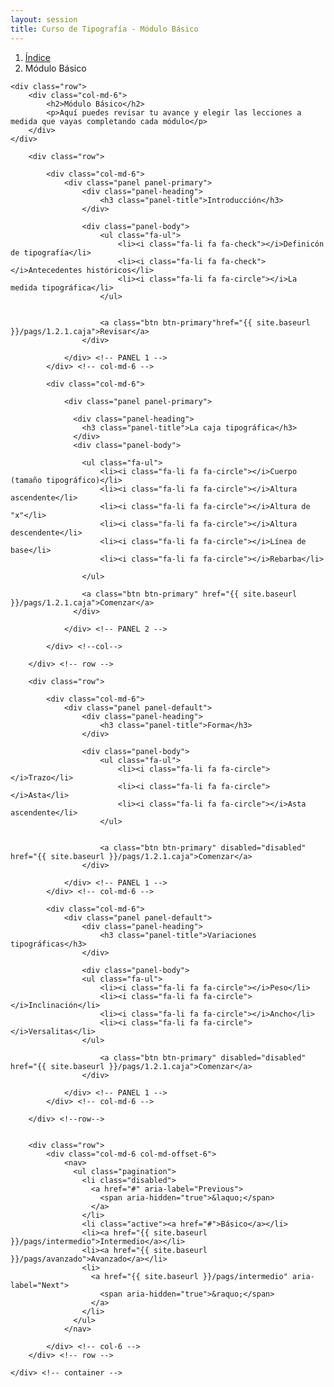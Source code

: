 ```yaml
---
layout: session
title: Curso de Tipografía - Módulo Básico
---
```


<!--
<div class="seccion uno">
	<div class="container">
		<h1>Curso <span class="merri">de</span> tipografía</h1>
	</div>
</div> --><!--JUMBOTRON -->

<div class="seccion dos inicial" id="seccion-1">
	<div class="container">
		<ol class="breadcrumb">
		  <li><a href="{{ site.baseurl }}/pags/session">Índice</a></li>
		  <li class="active">Módulo Básico</li>
		</ol>

	<div class="row">
		<div class="col-md-6">
			<h2>Módulo Básico</h2>
			<p>Aquí puedes revisar tu avance y elegir las lecciones a medida que vayas completando cada módulo</p>
		</div>
	</div>
	
		<div class="row">
				
			<div class="col-md-6">
				<div class="panel panel-primary">
					<div class="panel-heading">
						<h3 class="panel-title">Introducción</h3>
					</div>
					
					<div class="panel-body">
						<ul class="fa-ul">
							<li><i class="fa-li fa fa-check"></i>Definicón de tipografía</li>
							<li><i class="fa-li fa fa-check"></i>Antecedentes históricos</li>
							<li><i class="fa-li fa fa-circle"></i>La medida tipográfica</li>
						</ul>

					
						<a class="btn btn-primary"href="{{ site.baseurl }}/pags/1.2.1.caja">Revisar</a>
					</div>
					
				</div> <!-- PANEL 1 -->
			</div> <!-- col-md-6 -->

			<div class="col-md-6">

				<div class="panel panel-primary">

				  <div class="panel-heading">
				    <h3 class="panel-title">La caja tipográfica</h3>
				  </div>
				  <div class="panel-body">

				    <ul class="fa-ul">
				    	<li><i class="fa-li fa fa-circle"></i>Cuerpo (tamaño tipográfico)</li>
						<li><i class="fa-li fa fa-circle"></i>Altura ascendente</li>
						<li><i class="fa-li fa fa-circle"></i>Altura de "x"</li>
						<li><i class="fa-li fa fa-circle"></i>Altura descendente</li>
						<li><i class="fa-li fa fa-circle"></i>Línea de base</li>
						<li><i class="fa-li fa fa-circle"></i>Rebarba</li>

					</ul>			
					
					<a class="btn btn-primary" href="{{ site.baseurl }}/pags/1.2.1.caja">Comenzar</a>
				  </div>

				</div> <!-- PANEL 2 -->

			</div> <!--col-->

		</div> <!-- row -->

		<div class="row">

			<div class="col-md-6">
				<div class="panel panel-default">
					<div class="panel-heading">
						<h3 class="panel-title">Forma</h3>
					</div>
					
					<div class="panel-body">
						<ul class="fa-ul">
							<li><i class="fa-li fa fa-circle"></i>Trazo</li>
							<li><i class="fa-li fa fa-circle"></i>Asta</li>
							<li><i class="fa-li fa fa-circle"></i>Asta ascendente</li>
						</ul>

						
						<a class="btn btn-primary" disabled="disabled" href="{{ site.baseurl }}/pags/1.2.1.caja">Comenzar</a>
					</div>
					
				</div> <!-- PANEL 1 -->
			</div> <!-- col-md-6 -->

			<div class="col-md-6">
				<div class="panel panel-default">
					<div class="panel-heading">
						<h3 class="panel-title">Variaciones tipográficas</h3>
					</div>
					
					<div class="panel-body">
					<ul class="fa-ul">
						<li><i class="fa-li fa fa-circle"></i>Peso</li>
						<li><i class="fa-li fa fa-circle"></i>Inclinación</li>
						<li><i class="fa-li fa fa-circle"></i>Ancho</li>
						<li><i class="fa-li fa fa-circle"></i>Versalitas</li>
					</ul>

						<a class="btn btn-primary" disabled="disabled" href="{{ site.baseurl }}/pags/1.2.1.caja">Comenzar</a>
					</div>
					
				</div> <!-- PANEL 1 -->
			</div> <!-- col-md-6 -->

		</div> <!--row-->


		<div class="row">
			<div class="col-md-6 col-md-offset-6">
				<nav>
				  <ul class="pagination">
				    <li class="disabled">
				      <a href="#" aria-label="Previous">
				        <span aria-hidden="true">&laquo;</span>
				      </a>
				    </li>
				    <li class="active"><a href="#">Básico</a></li>
				    <li><a href="{{ site.baseurl }}/pags/intermedio">Intermedio</a></li>
				    <li><a href="{{ site.baseurl }}/pags/avanzado">Avanzado</a></li>
				    <li>
				      <a href="{{ site.baseurl }}/pags/intermedio" aria-label="Next">
				        <span aria-hidden="true">&raquo;</span>
				      </a>
				    </li>
				  </ul>
				</nav>

			</div> <!-- col-6 -->
		</div> <!-- row -->

	</div> <!-- container -->
</div> <!-- seccioón inicial -->
